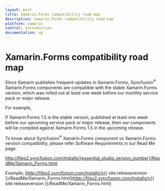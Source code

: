 ```yaml
---
layout: post
title: Xamarin.Forms compatibility road map
description: Xamarin.Forms compatibility road map
platform: xamarin
control: Introduction
documentation: ug
---
```


# Xamarin.Forms compatibility road map

Since Xamarin publishes frequent updates in Xamarin.Forms, Syncfusion<sup>®</sup> Xamarin.Forms components are compatible with the stable Xamarin.Forms version, which was rolled out at least one week before our monthly service pack or major release.

For example,

If Xamarin.Forms 1.5 is the stable version, published at least one week before our upcoming service pack or major release, then our components will be compiled against Xamarin.Forms 1.5 in the upcoming release.

To know about Syncfusion<sup>®</sup> Xamarin.Forms component vs Xamarin.Forms version compatibility, please refer Software Requirements in our Read Me page.

http://files2.syncfusion.com/Installs/{essential_studio_version_number}/ReadMe/Xamarin_Forms.html

Example,
[http://files2.syncfusion.com/Installs/v{{ site.releaseversion }}/ReadMe/Xamarin_Forms.html](http://files2.syncfusion.com/Installs/v{{ site.releaseversion }}/ReadMe/Xamarin_Forms.html)